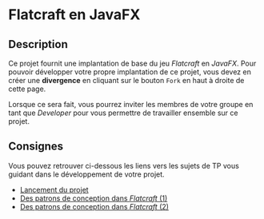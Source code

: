 # Flatcraft en JavaFX

## Description

Ce projet fournit une implantation de base du jeu *Flatcraft* en *JavaFX*.
Pour pouvoir développer votre propre implantation de ce projet, vous devez
en créer une **divergence** en cliquant sur le bouton `Fork` en haut à droite
de cette page.

Lorsque ce sera fait, vous pourrez inviter les membres de votre groupe en tant
que *Developer* pour vous permettre de travailler ensemble sur ce projet.

## Consignes

Vous pouvez retrouver ci-dessous les liens vers les sujets de TP vous guidant
dans le développement de votre projet.

- [Lancement du projet](https://gitlab.univ-artois.fr/enseignements-rwa/modules/but-2/r3-04/tp/-/tree/main/TP03)
- [Des patrons de conception dans *Flatcraft* (1)](https://gitlab.univ-artois.fr/enseignements-rwa/modules/but-2/r3-04/tp/-/tree/main/TP04)
- [Des patrons de conception dans *Flatcraft* (2)](https://gitlab.univ-artois.fr/enseignements-rwa/modules/but-2/r3-04/tp/-/tree/main/TP05)
